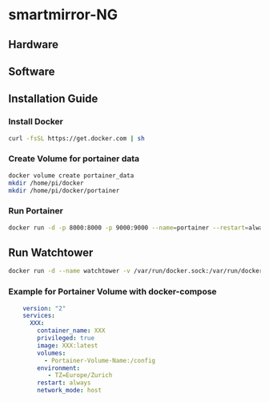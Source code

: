 # smartmirror-NG

## Hardware

## Software

## Installation Guide

### Install Docker

```sh
curl -fsSL https://get.docker.com | sh
```

### Create Volume for portainer data

```sh
docker volume create portainer_data
mkdir /home/pi/docker
mkdir /home/pi/docker/portainer
```

### Run Portainer

```sh
docker run -d -p 8000:8000 -p 9000:9000 --name=portainer --restart=always -v /var/run/docker.sock:/var/run/docker.sock -v /home/pi/docker/portainer:/data portainer/portainer-ce

```

## Run Watchtower

```sh
docker run -d --name watchtower -v /var/run/docker.sock:/var/run/docker.sock containrrr/watchtower
```

### Example for Portainer Volume with docker-compose
```yaml
    version: "2"
    services:
      XXX:
        container_name: XXX
        privileged: true
        image: XXX:latest
        volumes:
          - Portainer-Volume-Name:/config
        environment:
           - TZ=Europe/Zurich
        restart: always
        network_mode: host
```
